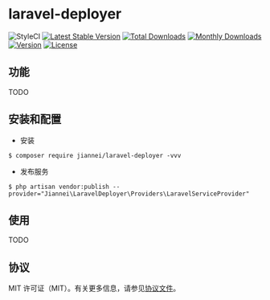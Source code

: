 # laravel-deployer

![StyleCI](https://github.styleci.io/repos/399765675/shield?style=flat&branch=main)
[![Latest Stable Version](http://poser.pugx.org/jiannei/laravel-deployer/v)](https://packagist.org/packages/jiannei/laravel-deployer)
[![Total Downloads](http://poser.pugx.org/jiannei/laravel-deployer/downloads)](https://packagist.org/packages/jiannei/laravel-deployer)
[![Monthly Downloads](http://poser.pugx.org/jiannei/laravel-deployer/d/monthly)](https://packagist.org/packages/jiannei/laravel-deployer)
[![Version](http://poser.pugx.org/jiannei/laravel-deployer/version)](https://packagist.org/packages/jiannei/laravel-deployer)
[![License](http://poser.pugx.org/jiannei/laravel-deployer/license)](https://packagist.org/packages/jiannei/laravel-deployer)

## 功能

TODO

## 安装和配置

- 安装

```shell
$ composer require jiannei/laravel-deployer -vvv
```

- 发布服务

```shell
$ php artisan vendor:publish --provider="Jiannei\LaravelDeployer\Providers\LaravelServiceProvider"
```

## 使用

TODO

## 协议

MIT 许可证（MIT）。有关更多信息，请参见[协议文件](LICENSE)。